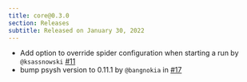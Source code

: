 ```yaml
---
title: core@0.3.0
section: Releases
subtitle: Released on January 30, 2022
---
```


* Add option to override spider configuration when starting a run by `@ksassnowski` [#11](https://github.com/roach-php/core/pull/11)
* bump psysh version to 0.11.1 by `@bangnokia` in [#17](https://github.com/roach-php/core/pull/17)
